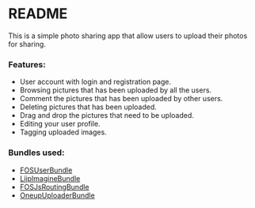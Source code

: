 README
======
This is a simple photo sharing app that allow users to upload their photos for sharing.

### Features:
* User account with login and registration page.
* Browsing pictures that has been uploaded by all the users.
* Comment the pictures that has been uploaded by other users.
* Deleting pictures that has been uploaded.
* Drag and drop the pictures that need to be uploaded.
* Editing your user profile.
* Tagging uploaded images.

### Bundles used:

* [FOSUserBundle](https://github.com/FriendsOfSymfony/FOSUserBundle)
* [LiipImagineBundle](https://github.com/liip/LiipImagineBundle)
* [FOSJsRoutingBundle](https://github.com/FriendsOfSymfony/FOSJsRoutingBundle)
* [OneupUploaderBundle](https://github.com/1up-lab/OneupUploaderBundle)
